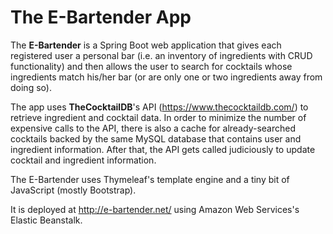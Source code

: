 # The E-Bartender App

The <b>E-Bartender</b> is a Spring Boot web application that gives each registered user a personal bar (i.e. an inventory of ingredients with CRUD functionality) and then allows the user to search for cocktails whose ingredients match his/her bar (or are only one or two ingredients away from doing so).

The app uses <b>TheCocktailDB</b>'s API (https://www.thecocktaildb.com/) to retrieve ingredient and cocktail data. In order to minimize the number of expensive calls to the API, there is also a cache for already-searched cocktails backed by the same MySQL database that contains user and ingredient information. After that, the API gets called judiciously to update cocktail and ingredient information.

The E-Bartender uses Thymeleaf's template engine and a tiny bit of JavaScript (mostly Bootstrap).

It is deployed at http://e-bartender.net/ using Amazon Web Services's Elastic Beanstalk.
